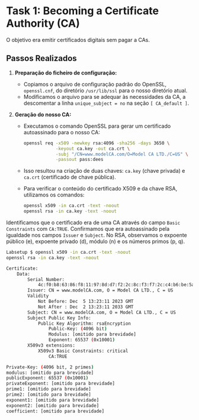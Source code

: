 # Task 1: Becoming a Certificate Authority (CA)

 O objetivo era emitir certificados digitais sem pagar a CAs.

## Passos Realizados

1. **Preparação do ficheiro de configuração:**
   - Copiamos o arquivo de configuração padrão do OpenSSL, `openssl.cnf`, do diretório `/usr/lib/ssl` para o nosso diretório atual.
   - Modificamos o arquivo para se adequar às necessidades da CA, a descomentar a linha `unique_subject = no` na seção `[ CA_default ]`.

2. **Geração do nosso CA:**
   - Executamos o comando OpenSSL para gerar um certificado autoassinado para o nosso CA:
     ```bash
     openssl req -x509 -newkey rsa:4096 -sha256 -days 3650 \
                 -keyout ca.key -out ca.crt \
                 -subj "/CN=www.modelCA.com/O=Model CA LTD./C=US" \
                 -passout pass:dees
     ```
   - Isso resultou na criação de duas chaves: `ca.key` (chave privada) e `ca.crt` (certificado de chave pública).

   - Para verificar o conteúdo do certificado X509 e da chave RSA, utilizamos os comandos:
     ```bash
     openssl x509 -in ca.crt -text -noout
     openssl rsa -in ca.key -text -noout
     ```

Identificamos que o certificado era de uma CA através do campo `Basic Constraints` com `CA:TRUE`. Confirmamos que era autoassinado pela igualdade nos campos `Issuer` e `Subject`. No RSA, observamos o expoente público (e), expoente privado (d), módulo (n) e os números primos (p, q).

~~~bash
Labsetup $ openssl x509 -in ca.crt -text -noout
openssl rsa -in ca.key -text -noout

Certificate:
    Data:
        Serial Number:
            4c:f0:b8:63:86:f8:11:97:8d:d7:f2:2c:8c:f3:f7:2c:c4:b6:be:5a
        Issuer: CN = www.modelCA.com, O = Model CA LTD., C = US
        Validity
            Not Before: Dec  5 13:23:11 2023 GMT
            Not After : Dec  2 13:23:11 2033 GMT
        Subject: CN = www.modelCA.com, O = Model CA LTD., C = US
        Subject Public Key Info:
            Public Key Algorithm: rsaEncryption
                Public-Key: (4096 bit)
                Modulus: [omitido para brevidade]
                Exponent: 65537 (0x10001)
        X509v3 extensions:
            X509v3 Basic Constraints: critical
                CA:TRUE

Private-Key: (4096 bit, 2 primes)
modulus: [omitido para brevidade]
publicExponent: 65537 (0x10001)
privateExponent: [omitido para brevidade]
prime1: [omitido para brevidade]
prime2: [omitido para brevidade]
exponent1: [omitido para brevidade]
exponent2: [omitido para brevidade]
coefficient: [omitido para brevidade]
~~~
